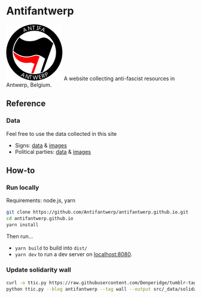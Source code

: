# Antifantwerp

<img src="src/assets/antifa.svg" width="150px" alt="An antifa logo: a white circle with a black border. Within the circle is a black flag on the front, and left-below-behind it a red one. The top of the circle says Antifa, the bottom says Antwerp" />
A website collecting anti-fascist resources in Antwerp, Belgium.

## Reference
### Data
Feel free to use the data collected in this site

- Signs: [data](src/_data/fascist_emblems.yaml) & [images](src/assets/signs/)
- Political parties: [data](src/_data/parties/) & [images](src/assets/parties/)

## How-to
### Run locally
Requirements: node.js, yarn

```bash
git clone https://github.com/Antifantwerp/antifantwerp.github.io.git
cd antifantwerp.github.io
yarn install
```
Then run...
- `yarn build` to build into `dist/`
- `yarn dev` to run a dev server on [localhost:8080](http://localhost:8080).


### Update solidarity wall
```bash
curl -o ttic.py https://raw.githubusercontent.com/Denperidge/tumblr-tagged-image-collector/main/ttic.py
python ttic.py --blog antifantwerp --tag wall --output src/_data/solidaritywall.json --api-key APIKEY
```
